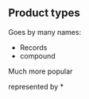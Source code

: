 ## Product types
<p class="fragment fade-in" align="left">Goes by many names:
  <ul class="fragment fade-in" align="left">
    <li>Records</li>
    <li>compound</li>
  </ul>
</p>
<p class="fragment fade-in" align="left">Much more popular</p>
<p class="fragment fade-in" align="left">represented by *</p>

